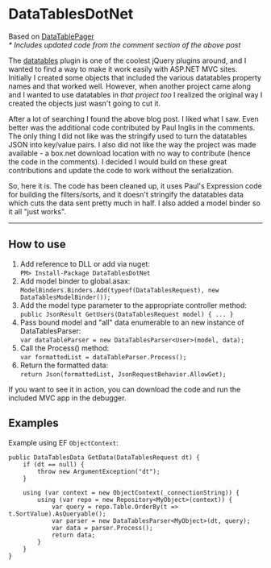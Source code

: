 DataTablesDotNet
================

Based on [DataTablePager](http://activeengine.net/2011/02/09/datatablepager-now-has-multi-column-sort-capability-for-datatables-net/)  
_* Includes updated code from the comment section of the above post_

The [datatables](http://datatables.net/) plugin is one of the coolest jQuery plugins around, and I wanted to find a way to make it work easily with ASP.NET MVC sites. Initially I created some objects that included the various datatables property names and that worked well. However, when another project came along and I wanted to use datatables in _that project too_ I realized the original way I created the objects just wasn't going to cut it.

After a lot of searching I found the above blog post. I liked what I saw. Even better was the additional code contributed by Paul Inglis in the comments. The only thing I did not like was the stringify used to turn the datatables JSON into key/value pairs. I also did not like the way the project was made available - a box.net download location with no way to contribute (hence the code in the comments). I decided I would build on these great contributions and update the code to work without the serialization.

So, here it is. The code has been cleaned up, it uses Paul's Expression code for building the filters/sorts, and it doesn't stringify the datatables data which cuts the data sent pretty much in half. I also added a model binder so it all "just works".

---

How to use
----------
1. Add reference to DLL or add via nuget:  
    `PM> Install-Package DataTablesDotNet`
2. Add model binder to global.asax:  
    `ModelBinders.Binders.Add(typeof(DataTablesRequest), new DataTablesModelBinder());`
3. Add the model type parameter to the appropriate controller method:  
    `public JsonResult GetUsers(DataTablesRequest model) {
        ...
    }`
4. Pass bound model and "all" data enumerable to an new instance of DataTablesParser:  
    `var dataTableParser = new DataTablesParser<User>(model, data);`
5. Call the Process() method:  
    `var formattedList = dataTableParser.Process();`
6. Return the formatted data:  
    `return Json(formattedList, JsonRequestBehavior.AllowGet);`

If you want to see it in action, you can download the code and run the included MVC app in the debugger.

Examples
--------

Example using EF `ObjectContext`:

    public DataTablesData GetData(DataTablesRequest dt) {
        if (dt == null) {
            throw new ArgumentException("dt");
        }

        using (var context = new ObjectContext(_connectionString)) {
            using (var repo = new Repository<MyObject>(context)) {
                var query = repo.Table.OrderBy(t => t.SortValue).AsQueryable();
                var parser = new DataTablesParser<MyObject>(dt, query);
                var data = parser.Process();
                return data;
            }
        }
    }